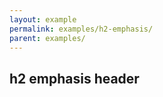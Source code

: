 ```yaml
---
layout: example
permalink: examples/h2-emphasis/
parent: examples/
---
```


<h2 class="emphasis">h2 emphasis header</h2>